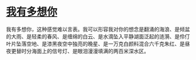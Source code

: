 # [我有多想你](https://github.com/platojobs/SFLOG/issues/311)

我有多想你，这种感觉难以言表。我可以形容我对你的想念是翻涌的海浪、是倾盆的大雨、是轻柔的春风、是缠绵的白云、是水滴坠入平静湖面泛起的涟漪、是伶仃叶片坠落空地、是漆黑夜空中独亮的晚星、是一万克白颜料混合六千克朱红、是昼夜更替时分海面上的信号灯、是眼泪漫漫填满的两百米深水区。